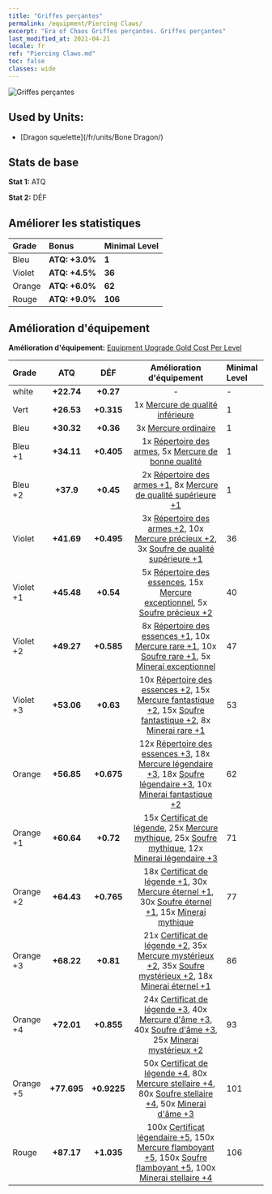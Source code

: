 ```yaml
---
title: "Griffes perçantes"
permalink: /equipment/Piercing Claws/
excerpt: "Era of Chaos Griffes perçantes. Griffes perçantes"
last_modified_at: 2021-04-21
locale: fr
ref: "Piercing Claws.md"
toc: false
classes: wide
---
```


  ![Griffes perçantes](/images/e/e_3073.png)

## Used by Units:

* [Dragon squelette](/fr/units/Bone Dragon/) 


## Stats de base
 **Stat 1:** ATQ

 **Stat 2:** DÉF

## Améliorer les statistiques

  |     Grade    |   Bonus | Minimal Level | 
  |:-------------|:--------|:--------------| 
  | Bleu | **ATQ: +3.0%** | **1** | 
  | Violet | **ATQ: +4.5%** | **36** | 
  | Orange | **ATQ: +6.0%** | **62** | 
  | Rouge | **ATQ: +9.0%** | **106** | 


## Amélioration d'équipement
 **Amélioration d'équipement:** [Equipment Upgrade Gold Cost Per Level](/equipment/EquipmentUpgradeCostPerLevel/) 

  |          Grade      | ATQ | DÉF | Amélioration d'équipement | Minimal Level |
  |:--------------------|:---------:|:---------:|:----------------:|:--------------|
  | white | **+22.74** | **+0.27** | - | - |
  | Vert | **+26.53** | **+0.315** | 1x [Mercure de qualité inférieure](/fr/Items/mat_2/) | 1 |
  | Bleu | **+30.32** | **+0.36** | 3x [Mercure ordinaire](/fr/Items/mat_8/) | 1 |
  | Bleu +1 | **+34.11** | **+0.405** | 1x [Répertoire des armes](/fr/Items/mat_18/), 5x [Mercure de bonne qualité](/fr/Items/mat_14/) | 1 |
  | Bleu +2 | **+37.9** | **+0.45** | 2x [Répertoire des armes +1](/fr/Items/mat_25/), 8x [Mercure de qualité supérieure +1](/fr/Items/mat_21/) | 1 |
  | Violet | **+41.69** | **+0.495** | 3x [Répertoire des armes +2](/fr/Items/mat_32/), 10x [Mercure précieux +2](/fr/Items/mat_28/), 3x [Soufre de qualité supérieure +1](/fr/Items/mat_22/) | 36 |
  | Violet +1 | **+45.48** | **+0.54** | 5x [Répertoire des essences](/fr/Items/mat_39/), 15x [Mercure exceptionnel](/fr/Items/mat_35/), 5x [Soufre précieux +2](/fr/Items/mat_29/) | 40 |
  | Violet +2 | **+49.27** | **+0.585** | 8x [Répertoire des essences +1](/fr/Items/mat_46/), 10x [Mercure rare +1](/fr/Items/mat_42/), 10x [Soufre rare +1](/fr/Items/mat_43/), 5x [Minerai exceptionnel](/fr/Items/mat_33/) | 47 |
  | Violet +3 | **+53.06** | **+0.63** | 10x [Répertoire des essences +2](/fr/Items/mat_53/), 15x [Mercure fantastique +2](/fr/Items/mat_49/), 15x [Soufre fantastique +2](/fr/Items/mat_50/), 8x [Minerai rare +1](/fr/Items/mat_40/) | 53 |
  | Orange | **+56.85** | **+0.675** | 12x [Répertoire des essences +3](/fr/Items/mat_60/), 18x [Mercure légendaire +3](/fr/Items/mat_56/), 18x [Soufre légendaire +3](/fr/Items/mat_57/), 10x [Minerai fantastique +2](/fr/Items/mat_47/) | 62 |
  | Orange +1 | **+60.64** | **+0.72** | 15x [Certificat de légende](/fr/Items/mat_67/), 25x [Mercure mythique](/fr/Items/mat_63/), 25x [Soufre mythique](/fr/Items/mat_64/), 12x [Minerai légendaire +3](/fr/Items/mat_54/) | 71 |
  | Orange +2 | **+64.43** | **+0.765** | 18x [Certificat de légende +1](/fr/Items/mat_74/), 30x [Mercure éternel +1](/fr/Items/mat_70/), 30x [Soufre éternel +1](/fr/Items/mat_71/), 15x [Minerai mythique](/fr/Items/mat_61/) | 77 |
  | Orange +3 | **+68.22** | **+0.81** | 21x [Certificat de légende +2](/fr/Items/mat_81/), 35x [Mercure mystérieux +2](/fr/Items/mat_77/), 35x [Soufre mystérieux +2](/fr/Items/mat_78/), 18x [Minerai éternel +1](/fr/Items/mat_68/) | 86 |
  | Orange +4 | **+72.01** | **+0.855** | 24x [Certificat de légende +3](/fr/Items/mat_88/), 40x [Mercure d'âme +3](/fr/Items/mat_84/), 40x [Soufre d'âme +3](/fr/Items/mat_85/), 25x [Minerai mystérieux +2](/fr/Items/mat_75/) | 93 |
  | Orange +5 | **+77.695** | **+0.9225** | 50x [Certificat de légende +4](/fr/Items/mat_95/), 80x [Mercure stellaire +4](/fr/Items/mat_91/), 80x [Soufre stellaire +4](/fr/Items/mat_92/), 50x [Minerai d'âme +3](/fr/Items/mat_82/) | 101 |
  | Rouge | **+87.17** | **+1.035** | 100x [Certificat légendaire +5](/fr/Items/mat_102/), 150x [Mercure flamboyant +5](/fr/Items/mat_98/), 150x [Soufre flamboyant +5](/fr/Items/mat_99/), 100x [Minerai stellaire +4](/fr/Items/mat_89/) | 106 |

